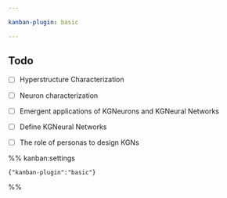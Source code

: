 ```yaml
---

kanban-plugin: basic

---
```


## Todo

- [ ] Hyperstructure Characterization
- [ ] Neuron characterization
- [ ] Emergent applications of KGNeurons and KGNeural Networks
- [ ] Define KGNeural Networks
- [ ] The role of personas to design KGNs




%% kanban:settings
```
{"kanban-plugin":"basic"}
```
%%